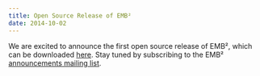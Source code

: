 ```yaml
---
title: Open Source Release of EMB²
date: 2014-10-02
---
```

We are excited to announce the first open source release of EMB², which can be downloaded [here](https://github.com/siemens/embb/releases). Stay tuned by subscribing to the EMB² [announcements mailing list](https://groups.google.com/forum/#!forum/embb-announcements/join).
